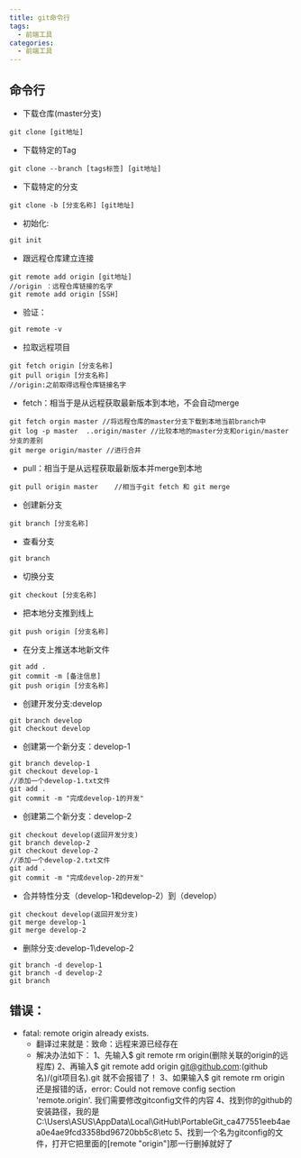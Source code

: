 ```yaml
---
title: git命令行
tags:
  - 前端工具
categories:
  - 前端工具
---
```




## 命令行

+ 下载仓库(master分支)

```
git clone [git地址]
```

+ 下载特定的Tag 

```
git clone --branch [tags标签] [git地址]
```

+ 下载特定的分支 

```
git clone -b [分支名称] [git地址]
```

+ 初始化:

```
git init
```

+ 跟远程仓库建立连接

```
git remote add origin [git地址]
//origin ：远程仓库链接的名字
git remote add origin [SSH]
```

+ 验证：

```
git remote -v
```

+ 拉取远程项目

```
git fetch origin [分支名称]
git pull origin [分支名称] 
//origin:之前取得远程仓库链接名字
```

+ fetch：相当于是从远程获取最新版本到本地，不会自动merge

```
git fetch orgin master //将远程仓库的master分支下载到本地当前branch中
git log -p master  ..origin/master //比较本地的master分支和origin/master分支的差别
git merge origin/master //进行合并
```

+ pull：相当于是从远程获取最新版本并merge到本地

```
git pull origin master    //相当于git fetch 和 git merge
```

+ 创建新分支

```
git branch [分支名称]
```

+ 查看分支

```
git branch
```

+ 切换分支

```
git checkout [分支名称]
```

+ 把本地分支推到线上

```
git push origin [分支名称]
```

+ 在分支上推送本地新文件

```
git add .
git commit -m [备注信息]
git push origin [分支名称]
```

+ 创建开发分支:develop

```
git branch develop
git checkout develop
```

+ 创建第一个新分支：develop-1

```
git branch develop-1
git checkout develop-1
//添加一个develop-1.txt文件
git add .
git commit -m "完成develop-1的开发"
```

+ 创建第二个新分支：develop-2

```
git checkout develop(返回开发分支)
git branch develop-2
git checkout develop-2
//添加一个develop-2.txt文件
git add .
git commit -m "完成develop-2的开发"
```

+ 合并特性分支（develop-1和develop-2）到（develop）

```
git checkout develop(返回开发分支)
git merge develop-1
git merge develop-2
```

+ 删除分支:develop-1\develop-2

```
git branch -d develop-1
git branch -d develop-2
git branch
```

## 错误：

+ fatal: remote origin already exists.  
  + 翻译过来就是：致命：远程来源已经存在
  + 解决办法如下：
    1、先输入$ git remote rm origin(删除关联的origin的远程库)
    2、再输入$ git remote add origin git@github.com:(github名)/(git项目名).git 就不会报错了！
    3、如果输入$ git remote rm origin 还是报错的话，error: Could not remove config section 'remote.origin'. 我们需要修改gitconfig文件的内容
    4、找到你的github的安装路径，我的是C:\Users\ASUS\AppData\Local\GitHub\PortableGit_ca477551eeb4aea0e4ae9fcd3358bd96720bb5c8\etc
    5、找到一个名为gitconfig的文件，打开它把里面的[remote "origin"]那一行删掉就好了